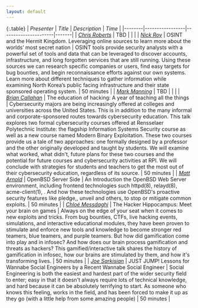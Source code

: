 ```yaml
---
layout: default
---
```


{:.table}
| *Presenter*  | *Title*     | *Description* | *Time* |
|--------|-----------------|----------------------|-------|
| [*Chris Roberts*](/speakers/#chris-roberts) | TBD | | |
| [*Nick Roy*](/speakers#nick-roy) | OSINT and the Hermit Kingdom. Leveraging online sources to learn more about the worlds’ most secret nation | OSINT tools provide security analysts with a powerful set of tools and data that can be leveraged to discover accounts, infrastructure, and long forgotten services that are still running. Using these sources we can research specific companies or users, find easy targets for bug bounties, and begin reconnaissance efforts against our own systems. Learn more about different techniques to gather information while examining North Korea’s public facing infrastructure and their state sponsored operating system. |  50 minutes  |
| [*Mark Manning*](/speakers#mark-manning) | TBD | | |
| [*Brian Callahan*](/speakers#brian-callahan) | The education of hacking: A year of teaching all the things | Cybersecurity majors are being increasingly offered at colleges and universities across the United States. This is in addition to the many informal and corporate-sponsored routes towards cybersecurity education. This talk explores two formal cybersecurity courses offered at Rensselaer Polytechnic Institute: the flagship Information Systems Security course as well as a new course named Modern Binary Exploitation. These two courses provide us a tale of two approaches: one formally designed by a professor and the other originally developed and taught by students. We will examine what worked, what didn't, future plans for these two courses and the potential for future courses and cybersecurity activities at RPI. We will conclude with strategies for students and teachers to get the most out of their cybersecurity education, regardless of its source. | 50 minutes |
| [*Matt Arnold*](/speakers#matt-arnold) | OpenBSD Server Side | An Introduction the OpenBSD Web Server environment, including frontend technologies such httpd(8), relayd(8), acme-client(1), . And how these technologies use OpenBSD's proactive security features like pledge,, unveil and others, to stop or mitigate common exploits. | 50 minutes |
| [*Chloé Messdaghi*](/speakers/#chloé-messdaghi) | The Hacker Hippocampus: Meet your brain on games | Always on the edge of your seat when it comes to new exploits and tricks. From bug bounties, CTFs, live hacking events, simulations, and interactive educational modules, they have been proven to stimulate and enforce new tools and knowledge to become stronger red teamers, blue teamers, and purple teamers. But how did gamification come into play and in infosec? And how does our brain process gamification and threats as hackers? This gamified/interactive talk shares the history of gamification in infosec, how our brains are stimulated by them, and how it's transforming lives. | 50 minutes | 
| [*Joe Sarkisian*](/speakers/#joe-sarkisian) | JUST JUMP! Lessons for Wannabe Social Engineers by a Recent Wannabe Social Engineer |  Social Engineering is both the easiest and hardest part of the wider security field to enter; easy in that it doesn't always require lots of technical knowledge, and hard because it can be absolutely terrifying to start. As someone who knows this feeling, works in the field, and has been forced to make it up as they go (with a little help from some amazing people) | 50 minutes |







